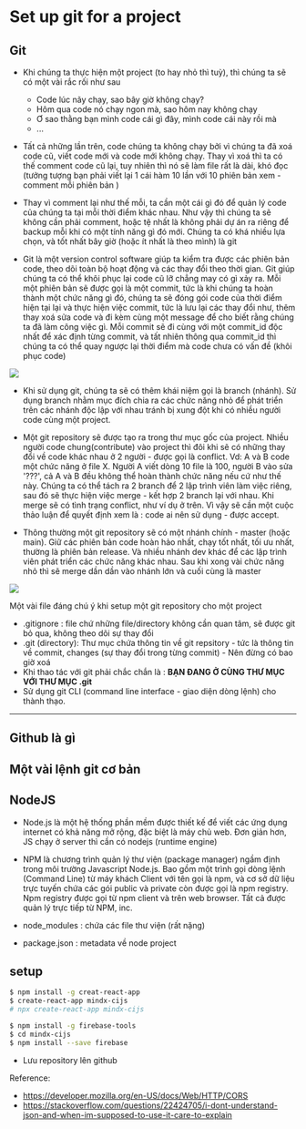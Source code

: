 # Set up git for a project
## Git 
- Khi chúng ta thực hiện một project (to hay nhỏ thì tuỳ), thì chúng ta sẽ có một vài rắc rối như sau
    - Code lúc nãy chạy, sao bây giờ không chạy?
    - Hôm qua code nó chạy ngon mà, sao hôm nay không chạy
    - Ơ sao thằng bạn mình code cái gì đây, mình code cái này rồi mà 
    - ...

- Tất cả những lần trên, code chúng ta không chạy bởi vì chúng ta đã xoá code cũ, viết code mới và code mới không chạy. Thay vì xoá thì ta có thế comment code cũ lại, tuy nhiên thì nó sẽ làm file rất là dài, khó đọc (tưởng tượng bạn phải viết lại 1 cái hàm 10 lần với 10 phiên bản xem - comment mỗi phiên bản )

- Thay vì comment lại như thế mỗi, ta cần một cái gì đó để quản lý code của chúng ta tại mỗi thời điểm khác nhau. Như vậy thì chúng ta sẽ không cần phải comment, hoặc tệ nhất là không phải dự án ra riêng để backup mỗi khi có một tính năng gì đó mới. Chúng ta có khá nhiều lựa chọn, và tốt nhất bây giờ (hoặc ít nhất là theo mình) là git 

- Git là một version control software giúp ta kiểm tra được các phiên bản code, theo dõi toàn bộ hoạt động và các thay đổi theo thời gian. Git giúp chúng ta có thể khôi phục lại code cũ lỡ chẳng may có gì xảy ra. Mỗi một phiên bản sẽ được gọi là một commit, tức là khi chúng ta hoàn thành một chức năng gì đó, chúng ta sẽ đóng gói code của thời điểm hiện tại lại và thực hiện việc commit, tức là lưu lại các thay đổi như, thêm thay xoá sửa code và đi kèm cùng một message để cho biết rằng chúng ta đã làm công việc gì. Mỗi commit sẽ đi cùng với một commit_id độc nhất để xác định từng commit, và tất nhiên thông qua commit_id thì chúng ta có thể quay ngược lại thời điểm mà code chưa có vấn đề (khôi phục code)

<img src="https://www.nobledesktop.com/image/classExamples/git/branches.png">

- Khi sử dụng git, chúng ta sẽ có thêm khái niệm gọi là branch (nhánh). Sử dụng branch nhằm mục đích chia ra các chức năng nhỏ để phát triển trên các nhánh độc lập với nhau tránh bị xung đột khi có nhiều người code cùng một project.

- Một git repository sẽ được tạo ra trong thư mục gốc của project. Nhiều người code chung(contribute) vào project thì đôi khi sẽ có những thay đổi về code khác nhau ở 2 người - được gọi là conflict. Vd: A và B code một chức năng ở file X. Người A viết dòng 10 file là 100, người B vào sửa '???', cả A và B đều không thể hoàn thành chức năng nếu cứ như thế này. Chúng ta có thể tách ra 2 branch để 2 lập trình viên làm việc riêng, sau đó sẽ thực hiện việc merge - kết hợp 2 branch lại với nhau. Khi merge sẽ có tình trạng conflict, như ví dụ ở trên. Vì vậy sẽ cần một cuộc thảo luận để quyết định xem là : code ai nên sử dụng - được accept. 

- Thông thường một git repository sẽ có một nhánh chính - master (hoặc main). Giữ các phiên bản code hoàn hảo nhất, chạy tốt nhất, tối ưu nhất, thường là phiên bản release. Và nhiều nhánh dev khác để các lập trình viên phát triển các chức năng khác nhau. Sau khi xong vài chức năng nhỏ thì sẽ merge dần dần vào nhánh lớn và cuối cùng là master 

<img src="https://miro.medium.com/max/590/1*8J2cRXDB1iYvl4AAsVV7rQ.png">

Một vài file đáng chú ý khi setup một git repository cho một project
- .gitignore : file chứ những file/directory không cần quan tâm, sẽ được git bỏ qua, không theo dõi sự thay đổi 
- .git (directory): Thư mục chứa thông tin về git repsitory - tức là thông tin về commit, changes (sự thay đổi trong từng commit) - Nên đừng có bao giờ xoá 
- Khi thao tác với git phải chắc chắn là : **BẠN ĐANG Ở CÙNG THƯ MỤC VỚI THƯ MỤC .git**
- Sử dụng git CLI (command line interface - giao diện dòng lệnh) cho thành thạo.
--- 

## Github là gì 


## Một vài lệnh git cơ bản 
## NodeJS
- Node.js là một hệ thống phần mềm được thiết kế để viết các ứng dụng internet có khả năng mở rộng, đặc biệt là máy chủ web. Đơn giản hơn, JS chạy ở server thì cần có nodejs (runtime engine)

- NPM là chương trình quản lý thư viện (package manager) ngầm định trong môi trường Javascript Node.js. Bao gồm một trình gọi dòng lệnh (Command Line) từ máy khách Client với tên gọi là npm, và cơ sở dữ liệu trực tuyến chứa các gói public và private còn được gọi là npm registry. Npm registry được gọi từ npm client và trên web browser. Tất cả được quản lý trực tiếp từ NPM, inc.

- node_modules : chứa các file thư viện (rất nặng)

- package.json : metadata về node project

## setup 
```sh
$ npm install -g creat-react-app
$ create-react-app mindx-cijs
# npx create-react-app mindx-cijs
```

```sh
$ npm install -g firebase-tools
$ cd mindx-cijs
$ npm install --save firebase
```

- Lưu repository lên github 

Reference:  
* https://developer.mozilla.org/en-US/docs/Web/HTTP/CORS
* https://stackoverflow.com/questions/22424705/i-dont-understand-json-and-when-im-supposed-to-use-it-care-to-explain